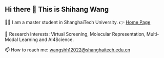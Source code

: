 ## Hi there 👋 This is Shihang Wang

👨‍🎓 I am a master student in ShanghaiTech University. 👉 [Home Page](https://shihang-wang-58.github.io/Shihang-Wang/)

🔭 Research Interests: Virtual Screening, Molecular Representation, Multi-Modal Learning and AI4Science.

📫 How to reach me: wangshh12022@shanghaitech.edu.cn

<!--
**Shihang-Wang-58/Shihang-Wang-58** is a ✨ _special_ ✨ repository because its `README.md` (this file) appears on your GitHub profile.

Here are some ideas to get you started:

- 🔭 I’m currently working on ...
- 🌱 I’m currently learning ...
- 👯 I’m looking to collaborate on ...
- 🤔 I’m looking for help with ...
- 💬 Ask me about ...
- 📫 How to reach me: ...
- 😄 Pronouns: ...
- ⚡ Fun fact: ...
-->

